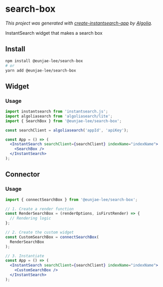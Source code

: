 # search-box

_This project was generated with [create-instantsearch-app](https://github.com/algolia/create-instantsearch-app) by [Algolia](https://algolia.com)._

InstantSearch widget that makes a search box

## Install

```bash
npm install @eunjae-lee/search-box
# or
yarn add @eunjae-lee/search-box
```

## Widget

### Usage

```jsx
import instantsearch from 'instantsearch.js';
import algoliasearch from 'algoliasearch/lite';
import { SearchBox } from '@eunjae-lee/search-box';

const searchClient = algoliasearch('appId', 'apiKey');

const App = () => (
  <InstantSearch searchClient={searchClient} indexName="indexName">
    <SearchBox />
  </InstantSearch>
);
```

## Connector

### Usage

```jsx
import { connectSearchBox } from '@eunjae-lee/search-box';

// 1. Create a render function
const RenderSearchBox = (renderOptions, isFirstRender) => {
  // Rendering logic
};

// 2. Create the custom widget
const CustomSearchBox = connectSearchBox(
  RenderSearchBox
);

// 3. Instantiate
const App = () => (
  <InstantSearch searchClient={searchClient} indexName="indexName">
    <CustomSearchBox />
  </InstantSearch>
);
```
